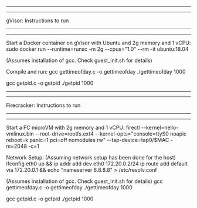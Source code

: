 -----------------------------------------------------------------------------------
-----------------------------------------------------------------------------------
gVisor: Instructions to run

-----------------------------------------------------------------------------------
-----------------------------------------------------------------------------------

Start a Docker container on gVisor with Ubuntu and 2g memory and 1 vCPU:
sudo docker run --runtime=runsc -m 2g --cpus="1.0" --rm -it ubuntu:18.04

(Assumes installation of gcc. Check guest_init.sh for details)

Compile and run:
gcc gettimeofday.c -o gettimeofday
./gettimeofday 1000

gcc getpid.c -o getpid
./getpid 1000


-----------------------------------------------------------------------------------
-----------------------------------------------------------------------------------
Firecracker: Instructions to run

-----------------------------------------------------------------------------------
-----------------------------------------------------------------------------------

Start a FC microVM with 2g memory and 1 vCPU:
firectl --kernel=hello-vmlinux.bin --root-drive=rootfs.ext4 --kernel-opts="console=ttyS0 noapic reboot=k panic=1 pci=off nomodules rw" --tap-device=tap0/$MAC -m=2048 -c=1

Network Setup:
(Assuming network setup has been done for the host)
ifconfig eth0 up && ip addr add dev eth0 172.20.0.2/24
ip route add default via 172.20.0.1 && echo "nameserver 8.8.8.8" > /etc/resolv.conf

(Assumes installation of gcc. Check guest_init.sh for details)
gcc gettimeofday.c -o gettimeofday
./gettimeofday 1000

gcc getpid.c -o getpid
./getpid 1000